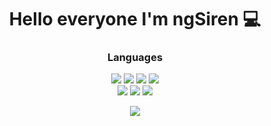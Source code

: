 <h1 align="center">Hello everyone I'm ngSiren 💻</h1>

<h3 align="center">Languages</h1>
<div align="center">
  <div>
    <img src="https://img.shields.io/badge/-HTML-090909?style=for-the-badge&logo=HTML5&logoColor=E34F26">
    <img src="https://img.shields.io/badge/-CSS-090909?style=for-the-badge&logo=css3&logoColor=1572B6">
    <img src="https://img.shields.io/badge/apple-090909?style=for-the-badge&logo=apple&logoColor=white">
     <img src="https://img.shields.io/badge/jquery-090909?style=for-the-badge&logo=jquery&logoColor=0F68AC">
  </div>
  <div>
    <img src="https://img.shields.io/badge/JavaScript-090909?style=for-the-badge&logo=javascript&logoColor=F7DF1E">
    <img src="https://img.shields.io/badge/React-090909?style=for-the-badge&logo=react&logoColor=61DAFB">
    <img src="https://img.shields.io/badge/Discord-090909?style=for-the-badge&logo=discord&logoColor=5661E7">
  </div>
</p>


<p align="center">
  <img src="https://github-readme-stats.vercel.app/api?username=fasunareuu&theme=bear&show_icons=true&hide_border=true&count_private=true&locale=ru">
</p>
